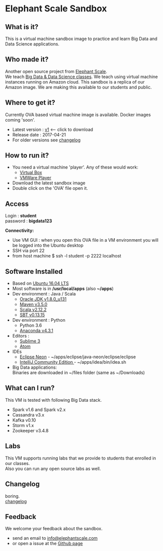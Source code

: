 # Elephant Scale Sandbox

## What is it?
This is a virtual machine sandbox image to practice and learn Big Data and Data Science applications.

## Who made it?
Another open source project from [Elephant Scale](http://elephantscale.com).  
We teach [Big Data & Data Science classes](http://elephantscale.com/training/).  We teach using virtual machine instances running on Amazon cloud. This sandbox is a replica of our Amazon image.  We are making this available to our students and public.

## Where to get it?
Currently OVA based virtual machine image is available.  Docker images coming 'soon'.
- Latest version : [v1](https://s3.amazonaws.com/elephantscale-public/sandbox/ES_Sandbox_V1.ova)  <-- click to download
- Release date : 2017-04-21
- For older versions see [changelog](changelog.md)

## How to run it?
- You need a virtual machine 'player'.  Any of these would work:
  - [Virtual Box](https://www.virtualbox.org/wiki/VirtualBox)
  - [VMWare Player](http://www.vmware.com/products/player/playerpro-evaluation.html)
- Download the latest sandbox image
- Double click on the 'OVA' file open it.

## Access
Login : **student**  
password : **bigdata123**  

**Connectivity:**
- Use VM GUI : when you open this OVA file in a VM environment you will be logged into the Ubuntu desktop
- SSH via port 22
- from host machine
    $   ssh -l student  -p 2222 localhost

## Software Installed
- Based on [Ubuntu 16.04 LTS](http://ubuntu.org)
- Most software is in **/usr/local/apps**  (also **~/apps**)
- Dev environment : Java / Scala
    - [Oracle JDK v1.8.0_u131](http://www.oracle.com/technetwork/java/javase/downloads/index-jsp-138363.html)
    - [Maven v3.5.0](https://maven.apache.org/)
    - [Scala v2.12.2](http://scala-lang.org/)
    - [SBT v0.13.15](http://www.scala-sbt.org/)
- Dev environment : Python
    - Python 3.6
    - [Anaconda v4.3.1](https://www.continuum.io/anaconda-overview)
- Editors :
    - [Sublime 3](https://www.sublimetext.com/)
    - [Atom](https://atom.io/)
- IDEs
    - [Eclipse Neon](https://eclipse.org/)  - ~/apps/eclipse/java-neon/eclipse/eclipse
    - [IntelliJ Community Edition ](https://www.jetbrains.com/idea/) - ~/apps/idea/bin/idea.sh
- Big Data applications:  
Binaries are downloaded in ~/files folder  (same as ~/Downloads)

## What can I run?
This VM is tested with following Big Data stack.
- Spark v1.6 and  Spark v2.x
- Cassandra v3.x
- Kafka v0.10
- Storm v1.x
- Zookeeper v3.4.8

## Labs
This VM supports running labs that we provide to students that  enrolled in our classes.  
Also you can run any open source labs as well.

## Changelog
boring.   
[changelog](changelog.md)

## Feedback
We welcome your feedback about the sandbox.
- send an email to info@elephantscale.com
- or open a issue at the [Github page](https://github.com/elephantscale/sandbox)
